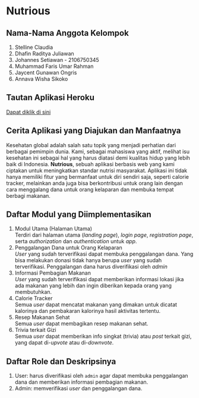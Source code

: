 # Nutrious
## Nama-Nama Anggota Kelompok
1. Stelline Claudia
2. Dhafin Raditya Juliawan
3. Johannes Setiawan - 2106750345
4. Muhammad Faris Umar Rahman
5. Jaycent Gunawan Ongris
6. Annava Wisha Sikoko

## Tautan Aplikasi Heroku
[Dapat diklik di sini](https://nutrious.herokuapp.com/)

## Cerita Aplikasi yang Diajukan dan Manfaatnya
Kesehatan global adalah salah satu topik yang menjadi perhatian dari berbagai pemimpin dunia. Kami, sebagai mahasiswa yang aktif, melihat isu kesehatan ini sebagai hal yang harus diatasi demi kualitas hidup yang lebih baik di Indonesia. **Nutrious**, sebuah aplikasi berbasis web yang kami ciptakan untuk meningkatkan standar nutrisi masyarakat. Aplikasi ini tidak hanya memiliki fitur yang bermanfaat untuk diri sendiri saja, seperti calorie tracker, melainkan anda juga bisa berkontribusi untuk orang lain dengan cara menggalang dana untuk orang kelaparan dan membuka tempat berbagi makanan. 

## Daftar Modul yang Diimplementasikan
1. Modul Utama (Halaman Utama)<br>
Terdiri dari halaman utama (*landing page*), *login page*, *registration page*, serta *authorization* dan *authentication* untuk *app*. 
2. Penggalangan Dana untuk Orang Kelaparan<br>
*User* yang sudah terverifikasi dapat membuka penggalangan dana. Yang bisa melakukan donasi tidak hanya berupa *user* yang sudah terverifikasi. Penggalangan dana harus diverifikasi oleh *admin* 
3. Informasi Pembagian Makanan<br>
*User* yang sudah terverifikasi dapat memberikan informasi lokasi jika ada makanan yang lebih dan ingin diberikan kepada orang yang membutuhkan.
4. Calorie Tracker<br>
Semua *user* dapat mencatat makanan yang dimakan untuk dicatat kalorinya dan pembakaran kalorinya hasil aktivitas tertentu.
5. Resep Makanan Sehat<br>
Semua *user* dapat membagikan resep makanan sehat.
6. Trivia terkait Gizi<br>
Semua *user* dapat memberikan info singkat (trivia) atau *post* terkait gizi, yang dapat di-*upvote* atau di-*downvote*.

## Daftar Role dan Deskripsinya
1. User: harus diverifikasi oleh `admin` agar dapat membuka penggalangan dana dan memberikan informasi pembagian makanan.
2. Admin: memverifikasi *user* dan penggalangan dana.
